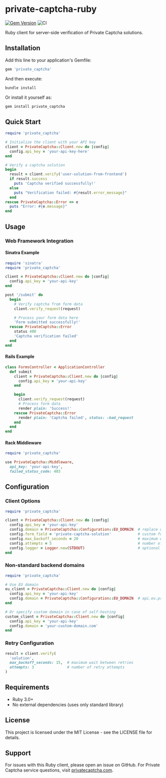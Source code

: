 # private-captcha-ruby

[![Gem Version](https://badge.fury.io/rb/private_captcha.svg)](https://badge.fury.io/rb/private_captcha)
 ![CI](https://github.com/PrivateCaptcha/private-captcha-ruby/actions/workflows/ci.yaml/badge.svg)

Ruby client for server-side verification of Private Captcha solutions.

## Installation

Add this line to your application's Gemfile:

```ruby
gem 'private_captcha'
```

And then execute:

```bash
bundle install
```

Or install it yourself as:

```bash
gem install private_captcha
```

## Quick Start

```ruby
require 'private_captcha'

# Initialize the client with your API key
client = PrivateCaptcha::Client.new do |config|
  config.api_key = 'your-api-key-here'
end

# Verify a captcha solution
begin
  result = client.verify('user-solution-from-frontend')
  if result.success
    puts 'Captcha verified successfully!'
  else
    puts "Verification failed: #{result.error_message}"
  end
rescue PrivateCaptcha::Error => e
  puts "Error: #{e.message}"
end
```

## Usage

### Web Framework Integration

#### Sinatra Example

```ruby
require 'sinatra'
require 'private_captcha'

client = PrivateCaptcha::Client.new do |config|
  config.api_key = 'your-api-key'
end

post '/submit' do
  begin
    # Verify captcha from form data
    client.verify_request(request)

    # Process your form data here
    'Form submitted successfully!'
  rescue PrivateCaptcha::Error
    status 400
    'Captcha verification failed'
  end
end
```

#### Rails Example

```ruby
class FormsController < ApplicationController
  def submit
    client = PrivateCaptcha::Client.new do |config|
      config.api_key = 'your-api-key'
    end

    begin
      client.verify_request(request)
      # Process form data
      render plain: 'Success!'
    rescue PrivateCaptcha::Error
      render plain: 'Captcha failed', status: :bad_request
    end
  end
end
```

#### Rack Middleware

```ruby
require 'private_captcha'

use PrivateCaptcha::Middleware,
  api_key: 'your-api-key',
  failed_status_code: 403
```

## Configuration

### Client Options

```ruby
require 'private_captcha'

client = PrivateCaptcha::Client.new do |config|
  config.api_key = 'your-api-key'
  config.domain = PrivateCaptcha::Configuration::EU_DOMAIN  # replace domain for self-hosting or EU isolation
  config.form_field = 'private-captcha-solution'            # custom form field name
  config.max_backoff_seconds = 20                           # maximum wait between retries
  config.attempts = 5                                       # number of retry attempts
  config.logger = Logger.new(STDOUT)                        # optional logger
end
```

### Non-standard backend domains

```ruby
require 'private_captcha'

# Use EU domain
eu_client = PrivateCaptcha::Client.new do |config|
  config.api_key = 'your-api-key'
  config.domain = PrivateCaptcha::Configuration::EU_DOMAIN  # api.eu.privatecaptcha.com
end

# Or specify custom domain in case of self-hosting
custom_client = PrivateCaptcha::Client.new do |config|
  config.api_key = 'your-api-key'
  config.domain = 'your-custom-domain.com'
end
```

### Retry Configuration

```ruby
result = client.verify(
  'solution',
  max_backoff_seconds: 15,  # maximum wait between retries
  attempts: 3               # number of retry attempts
)
```

## Requirements

- Ruby 3.0+
- No external dependencies (uses only standard library)

## License

This project is licensed under the MIT License - see the LICENSE file for details.

## Support

For issues with this Ruby client, please open an issue on GitHub.
For Private Captcha service questions, visit [privatecaptcha.com](https://privatecaptcha.com).
